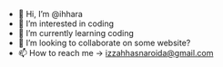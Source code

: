 - 👋 Hi, I’m @ihhara
- 👀 I’m interested in coding
- 🌱 I’m currently learning coding
- 💞️ I’m looking to collaborate on some website?
- 📫 How to reach me -> izzahhasnaroida@gmail.com

<!---
ihhara/ihhara is a ✨ special ✨ repository because its `README.md` (this file) appears on your GitHub profile.
You can click the Preview link to take a look at your changes.
--->
